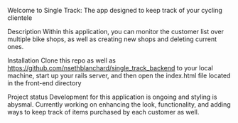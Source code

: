 

Welcome to Single Track: The app designed to keep track of your cycling clientele

Description
Within this application, you can monitor the customer list over multiple bike shops, as well as creating new shops and deleting current ones. 

Installation
Clone this repo as well as https://github.com/nsethblanchard/single_track_backend to your local machine, start up your rails server, and then open the index.html file located in the front-end directory


Project status
Development for this application is ongoing and styling is abysmal.  Currently working on enhancing the look, functionality, and adding ways to keep track of items purchased by each customer as well. 